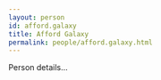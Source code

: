 ```yaml
---
layout: person
id: afford.galaxy
title: Afford Galaxy
permalink: people/afford.galaxy.html
---
```


Person details...
